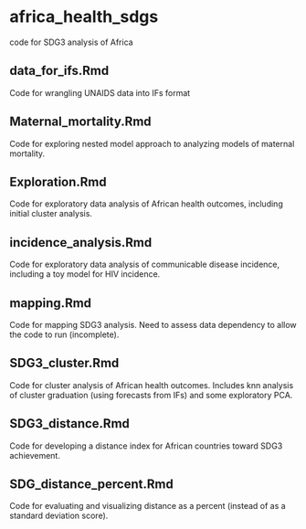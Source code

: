 # africa_health_sdgs
code for SDG3 analysis of Africa

## data_for_ifs.Rmd  
Code for wrangling UNAIDS data into IFs format

## Maternal_mortality.Rmd  
Code for exploring nested model approach to analyzing models of maternal mortality.  

## Exploration.Rmd  
Code for exploratory data analysis of African health outcomes, including initial cluster analysis.  

## incidence_analysis.Rmd  
Code for exploratory data analysis of communicable disease incidence, including a toy model for HIV incidence.  

## mapping.Rmd  
Code for mapping SDG3 analysis. Need to assess data dependency to allow the code to run (incomplete).  

## SDG3_cluster.Rmd  
Code for cluster analysis of African health outcomes. Includes knn analysis of cluster graduation (using forecasts from IFs) and some exploratory PCA.

## SDG3_distance.Rmd  
Code for developing a distance index for African countries toward SDG3 achievement.  

## SDG_distance_percent.Rmd  
Code for evaluating and visualizing distance as a percent (instead of as a standard deviation score).  

